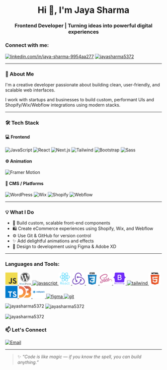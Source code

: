 <h1 align="center">Hi 👋, I'm Jaya Sharma</h1>
<h3 align="center"><b>Frontend Developer | Turning ideas into powerful digital experiences</b></h3>

<h3 align="left">Connect with me:</h3>
<p align="left">
<a href="https://linkedin.com/in/linkedin.com/in/jaya-sharma-9954aa277" target="blank"><img align="center" src="https://raw.githubusercontent.com/rahuldkjain/github-profile-readme-generator/master/src/images/icons/Social/linked-in-alt.svg" alt="linkedin.com/in/jaya-sharma-9954aa277" height="30" width="40" /></a>
<a href="https://www.hackerrank.com/jayasharma5372" target="blank"><img align="center" src="https://raw.githubusercontent.com/rahuldkjain/github-profile-readme-generator/master/src/images/icons/Social/hackerrank.svg" alt="jayasharma5372" height="30" width="40" /></a>
</p>

---

### 🚀 About Me
I'm a creative developer passionate about building clean, user-friendly, and scalable web interfaces.

I work with startups and businesses to build custom, performant UIs and Shopify/Wix/Webflow integrations using modern stacks.


---

### 🛠️ Tech Stack

#### 💻 Frontend
![JavaScript](https://img.shields.io/badge/-JavaScript-F7DF1E?style=flat&logo=javascript&logoColor=black)
![React](https://img.shields.io/badge/-React-61DAFB?style=flat&logo=react)
![Next.js](https://img.shields.io/badge/-Next.js-000?style=flat&logo=nextdotjs)
![Tailwind](https://img.shields.io/badge/-TailwindCSS-06B6D4?style=flat&logo=tailwindcss)
![Bootstrap](https://img.shields.io/badge/-Bootstrap-7952B3?style=flat&logo=bootstrap&logoColor=white)
![Sass](https://img.shields.io/badge/-Sass-CC6699?style=flat&logo=sass&logoColor=white)

#### ⚙️ Animation
![Framer Motion](https://img.shields.io/badge/-Framer%20Motion-black?style=flat&logo=framer)

#### 🧠 CMS / Platforms
![WordPress](https://img.shields.io/badge/-WordPress-21759B?style=flat&logo=wordpress&logoColor=white)
![Wix](https://img.shields.io/badge/-Wix-000?style=flat&logo=wix&logoColor=white)
![Shopify](https://img.shields.io/badge/-Shopify-7AB55C?style=flat&logo=shopify&logoColor=white)
![Webflow](https://img.shields.io/badge/-Webflow-4353FF?style=flat&logo=webflow&logoColor=white)

---

### 💡 What I Do
- 🔧 Build custom, scalable front-end components
- 🛍️ Create eCommerce experiences using Shopify, Wix, and Webflow
- ⚙️ Use Git & GitHub for version control
- ✨ Add delightful animations and effects
- 🎨 Design to development using Figma & Adobe XD

---

<h3 align="left">Languages and Tools:</h3>
<p align="left" dir="auto"> 
    <a href="https://developer.mozilla.org/en-US/docs/Web/JavaScript" rel="nofollow"> <img src="https://raw.githubusercontent.com/devicons/devicon/master/icons/javascript/javascript-original.svg" alt="javascript" width="40" height="40" style="max-width: 100%; height: auto; max-height: 40px;"> </a>
    <a href="https://wordpress.org/" rel="nofollow">
  <img src="https://raw.githubusercontent.com/devicons/devicon/master/icons/wordpress/wordpress-original.svg" alt="wordpress" width="40" height="40" style="max-width: 100%; height: auto; max-height: 40px;">
</a>
    <a href="https://nextjs.org/" rel="nofollow"> <img src="https://camo.githubusercontent.com/88273cad1f80889678df6e281c8737bff28b76eba1dae7055ddf15b7f94107e1/68747470733a2f2f63646e2e776f726c64766563746f726c6f676f2e636f6d2f6c6f676f732f6e6578742d6a732e737667" alt="javascript" width="40" height="40" data-canonical-src="https://cdn.worldvectorlogo.com/logos/next-js.svg" style="max-width: 100%; height: auto; max-height: 40px;"> </a>
<a href="https://reactjs.org/" rel="nofollow"> <img src="https://raw.githubusercontent.com/devicons/devicon/master/icons/react/react-original-wordmark.svg" alt="react" width="40" height="40" style="max-width: 100%; height: auto; max-height: 40px;"> </a> <a href="https://redux.js.org" rel="nofollow"> <img src="https://raw.githubusercontent.com/devicons/devicon/master/icons/redux/redux-original.svg" alt="redux" width="40" height="40" style="max-width: 100%; height: auto; max-height: 40px;"> </a> <a href="https://www.w3schools.com/css/" rel="nofollow"> <img src="https://raw.githubusercontent.com/devicons/devicon/master/icons/css3/css3-original-wordmark.svg" alt="css3" width="40" height="40" style="max-width: 100%; height: auto; max-height: 40px;"> </a>  <a href="https://sass-lang.com" rel="nofollow"> <img src="https://raw.githubusercontent.com/devicons/devicon/master/icons/sass/sass-original.svg" alt="sass" width="40" height="40" style="max-width: 100%; height: auto; max-height: 40px;"> </a> <a href="https://getbootstrap.com" rel="nofollow"> <img src="https://raw.githubusercontent.com/devicons/devicon/master/icons/bootstrap/bootstrap-plain-wordmark.svg" alt="bootstrap" width="40" height="40" style="max-width: 100%; height: auto; max-height: 40px;"> </a> <a href="https://tailwindcss.com/" rel="nofollow"> <img src="https://camo.githubusercontent.com/52643e404ca1a1d90beb0095ebddda4b16b8c30dfcfeb5d42355a2df037c7c8e/68747470733a2f2f7777772e766563746f726c6f676f2e7a6f6e652f6c6f676f732f7461696c77696e646373732f7461696c77696e646373732d69636f6e2e737667" alt="tailwind" width="40" height="40" data-canonical-src="https://www.vectorlogo.zone/logos/tailwindcss/tailwindcss-icon.svg" style="max-width: 100%; height: auto; max-height: 40px;"> </a> <a href="https://www.w3.org/html/" rel="nofollow"> <img src="https://raw.githubusercontent.com/devicons/devicon/master/icons/html5/html5-original-wordmark.svg" alt="html5" width="40" height="40" style="max-width: 100%; height: auto; max-height: 40px;"> </a>
<a href="https://www.typescriptlang.org/" rel="nofollow"> <img src="https://raw.githubusercontent.com/devicons/devicon/master/icons/typescript/typescript-original.svg" alt="typescript" width="40" height="40" style="max-width: 100%; height: auto; max-height: 40px;"> </a>
<a href="https://d3js.org/" rel="nofollow"> <img src="https://raw.githubusercontent.com/devicons/devicon/master/icons/d3js/d3js-original.svg" alt="d3js" width="40" height="40" style="max-width: 100%; height: auto; max-height: 40px;"> </a>
<a href="https://webpack.js.org" rel="nofollow"> <img src="https://raw.githubusercontent.com/devicons/devicon/d00d0969292a6569d45b06d3f350f463a0107b0d/icons/webpack/webpack-original-wordmark.svg" alt="webpack" width="40" height="40" style="max-width: 100%; height: auto; max-height: 40px;"> </a>
<a href="https://www.figma.com/" rel="nofollow"> <img src="https://camo.githubusercontent.com/e5c1b4b7d59d58f0607fede5dd922211257cd09031f3c2370308ab4e34356299/68747470733a2f2f7777772e766563746f726c6f676f2e7a6f6e652f6c6f676f732f6669676d612f6669676d612d69636f6e2e737667" alt="figma" width="40" height="40" data-canonical-src="https://www.vectorlogo.zone/logos/figma/figma-icon.svg" style="max-width: 100%; height: auto; max-height: 40px;"> </a> 
<a href="https://git-scm.com/" rel="nofollow"> <img src="https://camo.githubusercontent.com/ff5301ef7472dbdf522b776167a8af8c326299fe8175e53f6b052bbcc04533e3/68747470733a2f2f7777772e766563746f726c6f676f2e7a6f6e652f6c6f676f732f6769742d73636d2f6769742d73636d2d69636f6e2e737667" alt="git" width="40" height="40" data-canonical-src="https://www.vectorlogo.zone/logos/git-scm/git-scm-icon.svg" style="max-width: 100%; height: auto; max-height: 40px;"> </a>
</p>

<p><img align="left" src="https://github-readme-stats.vercel.app/api/top-langs?username=jayasharma5372&show_icons=true&locale=en&layout=compact" alt="jayasharma5372" /></p>

<p>&nbsp;<img align="center" src="https://github-readme-stats.vercel.app/api?username=jayasharma5372&show_icons=true&locale=en" alt="jayasharma5372" /></p>

<p><img align="center" src="https://github-readme-streak-stats.herokuapp.com/?user=jayasharma5372&" alt="jayasharma5372" /></p>


### 📫 Let's Connect
[![Email](https://img.shields.io/badge/-Email-D14836?style=flat&logo=gmail&logoColor=white)](mailto:jayasharma5372@gmail.com)


---

> ✨ *“Code is like magic — if you know the spell, you can build anything.”*
